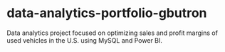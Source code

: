 # data-analytics-portfolio-gbutron
Data analytics project focused on optimizing sales and profit margins of used vehicles in the U.S. using MySQL and Power BI.
